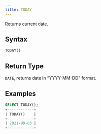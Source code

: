 ```yaml
---
title: TODAY
---
```


Returns current date.

## Syntax

```sql
TODAY()
```

## Return Type

`DATE`, returns date in “YYYY-MM-DD” format.

## Examples

```sql
SELECT TODAY();
+------------+
| TODAY()    |
+------------+
| 2021-09-03 |
+------------+
```
